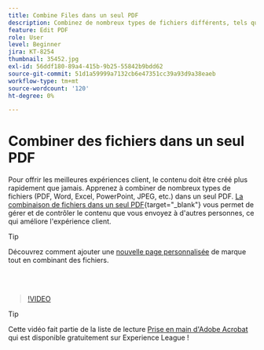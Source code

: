 ```yaml
---
title: Combine Files dans un seul PDF
description: Combinez de nombreux types de fichiers différents, tels que PDF, Word, Excel, PowerPoint ou JPEG, dans un seul PDF
feature: Edit PDF
role: User
level: Beginner
jira: KT-8254
thumbnail: 35452.jpg
exl-id: 56ddf180-89a4-415b-9b25-55842b9bdd62
source-git-commit: 51d1a59999a7132cb6e47351cc39a93d9a38eaeb
workflow-type: tm+mt
source-wordcount: '120'
ht-degree: 0%

---
```


# Combiner des fichiers dans un seul PDF

Pour offrir les meilleures expériences client, le contenu doit être créé plus rapidement que jamais. Apprenez à combiner de nombreux types de fichiers (PDF, Word, Excel, PowerPoint, JPEG, etc.) dans un seul PDF. [La combinaison de fichiers dans un seul PDF](https://www.adobe.com/acrobat/online/merge-pdf.html){target="_blank"} vous permet de gérer et de contrôler le contenu que vous envoyez à d&#39;autres personnes, ce qui améliore l&#39;expérience client.

>[!TIP]
>
>Découvrez comment ajouter une [nouvelle page personnalisée](add-custom-page.md) de marque tout en combinant des fichiers.

<br> 

>[!VIDEO](https://video.tv.adobe.com/v/3409566?quality=12&learn=on&hidetitle=true&captions=fre_fr)

>[!TIP]
>
>Cette vidéo fait partie de la liste de lecture [Prise en main d&#39;Adobe Acrobat](https://experienceleague.adobe.com/fr/playlists/acrobat-get-started-business-users) qui est disponible gratuitement sur Experience League !

